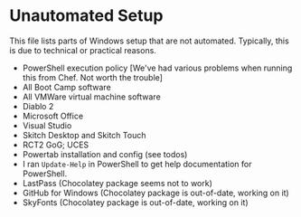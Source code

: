 Unautomated Setup
=================

This file lists parts of Windows setup that are not automated. Typically, this is due to technical or practical reasons.

* PowerShell execution policy [We've had various problems when running this from Chef. Not worth the trouble]
* All Boot Camp software
* All VMWare virtual machine software
* Diablo 2
* Microsoft Office
* Visual Studio
* Skitch Desktop and Skitch Touch
* RCT2 GoG; UCES
* Powertab installation and config (see todos)
* I ran `Update-Help` in PowerShell to get help documentation for PowerShell.
* LastPass (Chocolatey package seems not to work)
* GitHub for Windows (Chocolatey package is out-of-date, working on it)
* SkyFonts (Chocolatey package is out-of-date, working on it)
